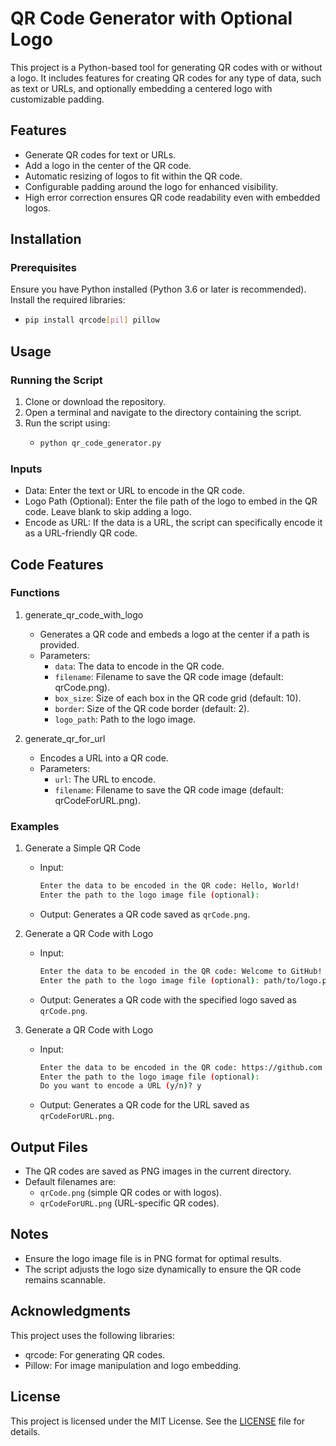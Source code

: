 # QR Code Generator with Optional Logo
This project is a Python-based tool for generating QR codes with or without a logo. It includes features for creating QR codes for any type of data, such as text or URLs, and optionally embedding a centered logo with customizable padding.

## Features
- Generate QR codes for text or URLs.
- Add a logo in the center of the QR code.
- Automatic resizing of logos to fit within the QR code.
- Configurable padding around the logo for enhanced visibility.
- High error correction ensures QR code readability even with embedded logos.

## Installation
### Prerequisites
Ensure you have Python installed (Python 3.6 or later is recommended). Install the required libraries:
- ```bash
  pip install qrcode[pil] pillow

## Usage
### Running the Script
1. Clone or download the repository.
2. Open a terminal and navigate to the directory containing the script.
3. Run the script using:
   - ```bash
     python qr_code_generator.py

### Inputs
- Data: Enter the text or URL to encode in the QR code.
- Logo Path (Optional): Enter the file path of the logo to embed in the QR code. Leave blank to skip adding a logo.
- Encode as URL: If the data is a URL, the script can specifically encode it as a URL-friendly QR code.

## Code Features
### Functions
1. generate_qr_code_with_logo
    - Generates a QR code and embeds a logo at the center if a path is provided.
    - Parameters:
        - `data`: The data to encode in the QR code.
        - `filename`: Filename to save the QR code image (default: qrCode.png).
        - `box_size`: Size of each box in the QR code grid (default: 10).
        - `border`: Size of the QR code border (default: 2).
        - `logo_path`: Path to the logo image.

2. generate_qr_for_url
      - Encodes a URL into a QR code.
      - Parameters:
        - `url`: The URL to encode.
        - `filename`: Filename to save the QR code image (default: qrCodeForURL.png).
 
### Examples
1. Generate a Simple QR Code
      - Input:
        ```bash
        Enter the data to be encoded in the QR code: Hello, World!
        Enter the path to the logo image file (optional):
        
      - Output:
        Generates a QR code saved as `qrCode.png`.

2. Generate a QR Code with Logo
      - Input:
        ```bash
        Enter the data to be encoded in the QR code: Welcome to GitHub!
        Enter the path to the logo image file (optional): path/to/logo.png
        
      - Output:
        Generates a QR code with the specified logo saved as `qrCode.png`.

3. Generate a QR Code with Logo
      - Input:
        ```bash
        Enter the data to be encoded in the QR code: https://github.com
        Enter the path to the logo image file (optional): 
        Do you want to encode a URL (y/n)? y
        
      - Output:
        Generates a QR code for the URL saved as `qrCodeForURL.png`.

## Output Files
- The QR codes are saved as PNG images in the current directory.
- Default filenames are:
    - `qrCode.png` (simple QR codes or with logos).
    - `qrCodeForURL.png` (URL-specific QR codes).
 
## Notes
- Ensure the logo image file is in PNG format for optimal results.
- The script adjusts the logo size dynamically to ensure the QR code remains scannable.

## Acknowledgments
This project uses the following libraries:
- qrcode: For generating QR codes.
- Pillow: For image manipulation and logo embedding.

## License
This project is licensed under the MIT License. See the [LICENSE](LICENSE) file for details.
